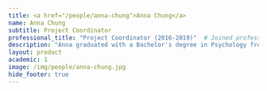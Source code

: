```yaml
---
title: <a href="/people/anna-chung">Anna Chung</a>
name: Anna Chung
subtitle: Project Coordinator
professional_title: "Project Coordinator (2016-2019)"  # Joined professional titles
description: "Anna graduated with a Bachelor's degree in Psychology from Boston College in 2014. Thereafter, she worked as a Coordinating Paralegal at Fragomen, Del Rey, Bernsen, & Loewy, LLP. for over two years. She is particularly interested in the administrative and project management aspects of health sciences. She is currently a nursing student at MGH IHP."
layout: product
academic: 1
image: /img/people/anna-chung.jpg
hide_footer: true
---
```

